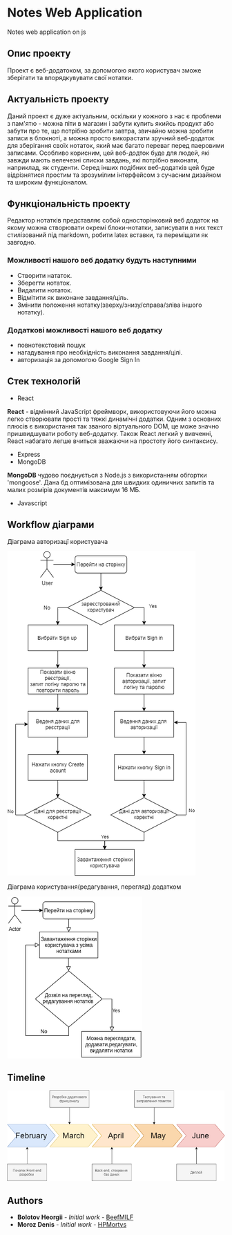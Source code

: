 # Notes Web Application 

Notes web application on js


## Опис проекту

Проект є веб-додатоком, за допомогою якого користувач зможе зберігати та впорядкувувати свої нотатки. 

## Актуальність проекту

Даний проект є дуже актуальним, оскільки у кожного з нас є проблеми з пам'ятю - можна піти в магазин і забути купить якийсь продукт або забути про те, що потрібно зробити 
завтра, звичайно можна зробити записи в блокноті, а можна просто викорастати зручний веб-додаток для зберігання своїх нотаток, який має багато переваг перед паеровими записами. 
Особливо корисним, цей веб-додток буде для людей, які завжди мають велечезні списки завдань, які потрібно виконати, наприклад, як студенти. 
Серед інших подібних веб-додатків цей буде відрізнятися простим та зрозумілим інтерфейсом з сучасним дизайном та широким функціоналом.

## Функціональність проекту

Редактор нотатків представляє собой односторінковий веб додаток на якому можна створювати окремі блоки-нотатки, записувати в них текст стилізований під markdown, робити latex вставки, та переміщати як завгодно.   

### Можливості нашого веб додатку будуть наступними
* Створити нататок.
* Зберегти нотаток.
* Видалити нотаток.
* Відмітити як виконане завдання/ціль.
* Змінити положення нотатку(зверху/знизу/справа/зліва іншого нотатку).

### Додаткові можливості нашого веб додатку
* повнотекстовий пошук 
* нагадування про необхідність виконання завдання/цілі.
* авторизація за допомогою Google Sign In

## Стек технологій
* React

**React** - відмінний JavaScript фреймворк, використовуючи його можна легко створювати прості та тяжкі динамічні додатки. Одним з основних плюсів є використання так званого віртуального DOM, це може значно пришвидшувати роботу веб-додатку. Також React легкий у вивченні, React набагато легше вчиться зважаючи на простоту його синтаксису.
  
* Express 
* MongoDB

**MongoDB** чудово поєднується з Node.js з використанням обгортки 'mongoose'. Дана бд оптимізована для швидких одиничних запитів та малих розмірів документів максимум 16 МБ.

* Javascript

## Workflow діаграми 
Діаграма авторизацї користувача

![alt text](https://github.com/BeefMILF/NotesApp/blob/main/diagrams/EntryDiagram.png)

Діаграма користування(редагування, перегляд) додатком

![alt text](https://github.com/BeefMILF/NotesApp/blob/main/diagrams/MakeNotesDiagram.png)

## Timeline

![alt text](https://github.com/BeefMILF/NotesApp/blob/main/diagrams/TimeLine.png)

## Authors

* **Bolotov Heorgii** - *Initial work* - [BeefMILF](https://github.com/BeefMILF)
* **Moroz Denis** - *Initial work* - [HPMortys](https://github.com/HPMortys)
